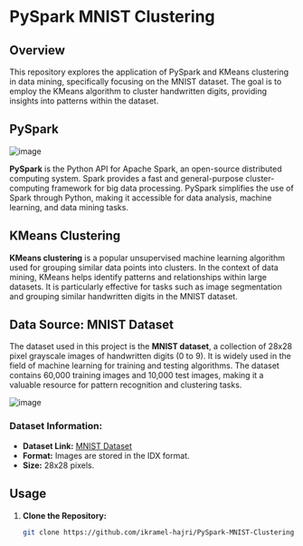 # PySpark MNIST Clustering

## Overview

This repository explores the application of PySpark and KMeans clustering in data mining, specifically focusing on the MNIST dataset. The goal is to employ the KMeans algorithm to cluster handwritten digits, providing insights into patterns within the dataset.

## PySpark

 ![image](https://github.com/ikramel-hajri/PySpark-MNIST-Clustering/assets/102763775/74ed372f-8ccc-46f2-b1e2-f640b877b489)


**PySpark** is the Python API for Apache Spark, an open-source distributed computing system. Spark provides a fast and general-purpose cluster-computing framework for big data processing. PySpark simplifies the use of Spark through Python, making it accessible for data analysis, machine learning, and data mining tasks.

## KMeans Clustering

**KMeans clustering** is a popular unsupervised machine learning algorithm used for grouping similar data points into clusters. In the context of data mining, KMeans helps identify patterns and relationships within large datasets. It is particularly effective for tasks such as image segmentation and grouping similar handwritten digits in the MNIST dataset.

## Data Source: MNIST Dataset

The dataset used in this project is the **MNIST dataset**, a collection of 28x28 pixel grayscale images of handwritten digits (0 to 9). It is widely used in the field of machine learning for training and testing algorithms. The dataset contains 60,000 training images and 10,000 test images, making it a valuable resource for pattern recognition and clustering tasks.

![image](https://github.com/ikramel-hajri/PySpark-MNIST-Clustering/assets/102763775/807b0aa7-08f4-4de7-83bb-39629ee5b4d3)


### Dataset Information:

- **Dataset Link:** [MNIST Dataset](https://www.kaggle.com/datasets/hojjatk/mnist-dataset)
- **Format:** Images are stored in the IDX format.
- **Size:** 28x28 pixels.

## Usage

1. **Clone the Repository:**
   ```bash
   git clone https://github.com/ikramel-hajri/PySpark-MNIST-Clustering.git
